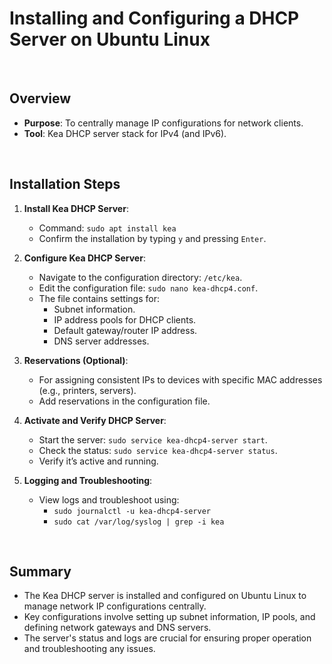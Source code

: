 # Installing and Configuring a DHCP Server on Ubuntu Linux

<br>

## Overview

- **Purpose**: To centrally manage IP configurations for network clients.
- **Tool**: Kea DHCP server stack for IPv4 (and IPv6).

<br>

## Installation Steps

1. **Install Kea DHCP Server**:
   - Command: `sudo apt install kea`
   - Confirm the installation by typing `y` and pressing `Enter`.

2. **Configure Kea DHCP Server**:
   - Navigate to the configuration directory: `/etc/kea`.
   - Edit the configuration file: `sudo nano kea-dhcp4.conf`.
   - The file contains settings for:
     - Subnet information.
     - IP address pools for DHCP clients.
     - Default gateway/router IP address.
     - DNS server addresses.

3. **Reservations (Optional)**:
   - For assigning consistent IPs to devices with specific MAC addresses (e.g., printers, servers).
   - Add reservations in the configuration file.

4. **Activate and Verify DHCP Server**:
   - Start the server: `sudo service kea-dhcp4-server start`.
   - Check the status: `sudo service kea-dhcp4-server status`.
   - Verify it’s active and running.

5. **Logging and Troubleshooting**:
   - View logs and troubleshoot using:
     - `sudo journalctl -u kea-dhcp4-server`
     - `sudo cat /var/log/syslog | grep -i kea`

<br>

## Summary

- The Kea DHCP server is installed and configured on Ubuntu Linux to manage network IP configurations centrally.
- Key configurations involve setting up subnet information, IP pools, and defining network gateways and DNS servers.
- The server's status and logs are crucial for ensuring proper operation and troubleshooting any issues.
